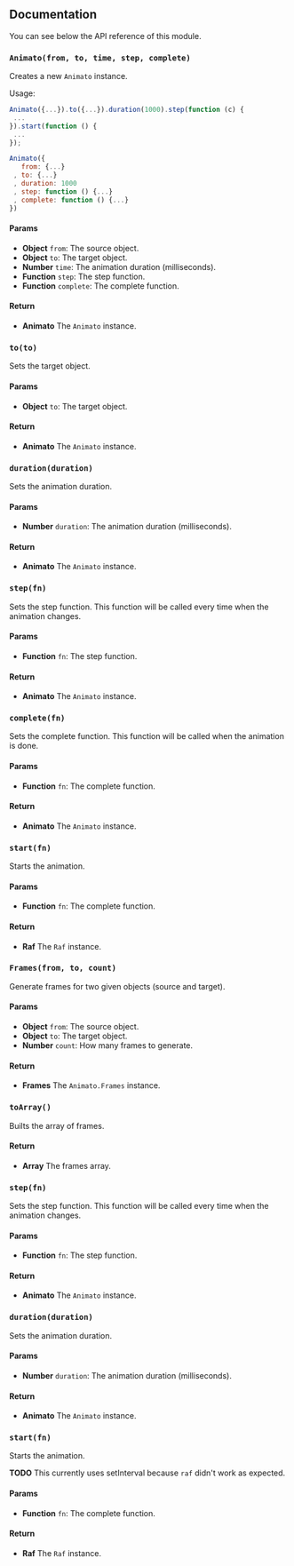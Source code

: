 ## Documentation

You can see below the API reference of this module.

### `Animato(from, to, time, step, complete)`
Creates a new `Animato` instance.

Usage:

```js
Animato({...}).to({...}).duration(1000).step(function (c) {
 ...
}).start(function () {
 ...
});

Animato({
   from: {...}
 , to: {...}
 , duration: 1000
 , step: function () {...}
 , complete: function () {...}
})
```

#### Params
- **Object** `from`: The source object.
- **Object** `to`: The target object.
- **Number** `time`: The animation duration (milliseconds).
- **Function** `step`: The step function.
- **Function** `complete`: The complete function.

#### Return
- **Animato** The `Animato` instance.

### `to(to)`
Sets the target object.

#### Params
- **Object** `to`: The target object.

#### Return
- **Animato** The `Animato` instance.

### `duration(duration)`
Sets the animation duration.

#### Params
- **Number** `duration`: The animation duration (milliseconds).

#### Return
- **Animato** The `Animato` instance.

### `step(fn)`
Sets the step function. This function will be called every time when the animation changes.

#### Params
- **Function** `fn`: The step function.

#### Return
- **Animato** The `Animato` instance.

### `complete(fn)`
Sets the complete function. This function will be called when the animation is done.

#### Params
- **Function** `fn`: The complete function.

#### Return
- **Animato** The `Animato` instance.

### `start(fn)`
Starts the animation.

#### Params
- **Function** `fn`: The complete function.

#### Return
- **Raf** The `Raf` instance.

### `Frames(from, to, count)`
Generate frames for two given objects (source and target).

#### Params
- **Object** `from`: The source object.
- **Object** `to`: The target object.
- **Number** `count`: How many frames to generate.

#### Return
- **Frames** The `Animato.Frames` instance.

### `toArray()`
Builts the array of frames.

#### Return
- **Array** The frames array.

### `step(fn)`
Sets the step function. This function will be called every time when the animation changes.

#### Params
- **Function** `fn`: The step function.

#### Return
- **Animato** The `Animato` instance.

### `duration(duration)`
Sets the animation duration.

#### Params
- **Number** `duration`: The animation duration (milliseconds).

#### Return
- **Animato** The `Animato` instance.

### `start(fn)`
Starts the animation.

**TODO** This currently uses setInterval because `raf` didn't work as expected.

#### Params
- **Function** `fn`: The complete function.

#### Return
- **Raf** The `Raf` instance.

